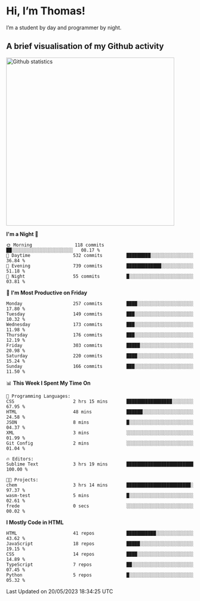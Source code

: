 # Hi, I’m Thomas!
I’m a student by day and programmer by night.

## A brief visualisation of my Github activity

<img title="My Github statistics" alt="Github statistics" width="450px" src="https://github-readme-stats.vercel.app/api?username=thomasrettig&show_icons=true&include_all_commits=true&count_private=true&&hide=issues&theme=tokyonight&border_radius=6px"/>

<!--START_SECTION:waka-->
**I'm a Night 🦉** 

```text
🌞 Morning                118 commits         ██░░░░░░░░░░░░░░░░░░░░░░░   08.17 % 
🌆 Daytime                532 commits         █████████░░░░░░░░░░░░░░░░   36.84 % 
🌃 Evening                739 commits         █████████████░░░░░░░░░░░░   51.18 % 
🌙 Night                  55 commits          █░░░░░░░░░░░░░░░░░░░░░░░░   03.81 % 
```
📅 **I'm Most Productive on Friday** 

```text
Monday                   257 commits         ████░░░░░░░░░░░░░░░░░░░░░   17.80 % 
Tuesday                  149 commits         ███░░░░░░░░░░░░░░░░░░░░░░   10.32 % 
Wednesday                173 commits         ███░░░░░░░░░░░░░░░░░░░░░░   11.98 % 
Thursday                 176 commits         ███░░░░░░░░░░░░░░░░░░░░░░   12.19 % 
Friday                   303 commits         █████░░░░░░░░░░░░░░░░░░░░   20.98 % 
Saturday                 220 commits         ████░░░░░░░░░░░░░░░░░░░░░   15.24 % 
Sunday                   166 commits         ███░░░░░░░░░░░░░░░░░░░░░░   11.50 % 
```


📊 **This Week I Spent My Time On** 

```text
💬 Programming Languages: 
CSS                      2 hrs 15 mins       █████████████████░░░░░░░░   67.95 % 
HTML                     48 mins             ██████░░░░░░░░░░░░░░░░░░░   24.58 % 
JSON                     8 mins              █░░░░░░░░░░░░░░░░░░░░░░░░   04.37 % 
XML                      3 mins              ░░░░░░░░░░░░░░░░░░░░░░░░░   01.99 % 
Git Config               2 mins              ░░░░░░░░░░░░░░░░░░░░░░░░░   01.04 % 

🔥 Editors: 
Sublime Text             3 hrs 19 mins       █████████████████████████   100.00 % 

🐱‍💻 Projects: 
chem                     3 hrs 14 mins       ████████████████████████░   97.37 % 
wasm-test                5 mins              █░░░░░░░░░░░░░░░░░░░░░░░░   02.61 % 
frede                    0 secs              ░░░░░░░░░░░░░░░░░░░░░░░░░   00.02 % 
```

**I Mostly Code in HTML** 

```text
HTML                     41 repos            ███████████░░░░░░░░░░░░░░   43.62 % 
JavaScript               18 repos            █████░░░░░░░░░░░░░░░░░░░░   19.15 % 
CSS                      14 repos            ████░░░░░░░░░░░░░░░░░░░░░   14.89 % 
TypeScript               7 repos             ██░░░░░░░░░░░░░░░░░░░░░░░   07.45 % 
Python                   5 repos             █░░░░░░░░░░░░░░░░░░░░░░░░   05.32 % 
```




 Last Updated on 20/05/2023 18:34:25 UTC
<!--END_SECTION:waka-->
